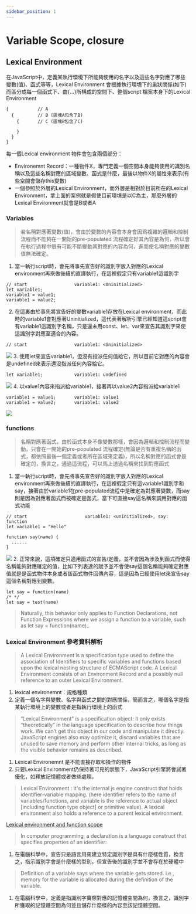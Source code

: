 ```yaml
---
sidebar_position: 1
---
```



# Variable Scope, closure



## Lexical Environment

在JavaScript中，定義某執行環境下所能夠使用的名字以及這些名字對應了哪些變數(值)、函式等等，Lexical Environment 會根據執行環境下的巢狀關係(如下)而區分成每一個函式下、由{...}所構成的空間下、整個script 檔案本身下的Lexical Environment

```
{           // A 
  {         // B (區塊A包含了B)
    {       // C (區塊B包含了C)

    }
  }
}
```

每一個Lexical environment 物件會包含兩個部分：
  - Environemnt Record：一種物件X，專門定義一個空間本身能夠使用的識別名稱以及這些名稱對應的區域變數、函式是什麼，最後以物件X的屬性來表示(有些空間會儲存this變數)
  - 一個參照於外層的Lexical Environment，而外層是相對於目前所在的Lexical Environment，拿上面的案例就是假使目前環境是以C為主，那麼外層的Lexical Environment就會是B或者A
  
###  Variables
> 若名稱對應著變數(值)，會由於變數的內容會本身會因爲複雜的邏輯和控制流程而不能夠在一開始的pre-populated 流程確定好其內容是為何，所以會在執行過程中很有可能不斷變動其對應的內容為何，進而使名稱對應的變數值無法確定。
1. 當一執行script時，會先將事先宣告好的識別字放入對應的Lexical environment再來做後續的直譯執行，在這裡假定只有variable1這識別字
```
// start                  variable1: <Uninitialized>
let variable1;
variable1 = value1;
variable1 = value2;
```
2. 在這裏由於事先將宣告好的變數variable1存放在Lexical environment，而此時的variable1會對應著Uninitialized，這代表著解析引擎已經知道這script會有variable1這識別字名稱，只是還未用const、let、var來宣告其識別字來使這識別字對應至適合的內容。

```
// start                  variable1: <Uninitialized>
```
![](https://res.cloudinary.com/dqfxgtyoi/image/upload/v1646572672/backend/lexical%20environment/lexical2var1_nyf40x.png)
3. 使用let來宣告variable1，但沒有指派任何值給它，所以目前它對應的內容會是undefined來表示還沒指派任何內容給它。
```
let variable1;            variable1: undefined
```
![](https://res.cloudinary.com/dqfxgtyoi/image/upload/v1646572672/backend/lexical%20environment/lexical2var2_ve6hgl.png)
4. 以value1內容來指派給variable1，接著再以value2內容指派給variable1
```
variable1 = value1;       variable1: value1
variable1 = value2;       variable1: value2
```
![](https://res.cloudinary.com/dqfxgtyoi/image/upload/v1646572672/backend/lexical%20environment/lexical2var3_pevvl3.png)
### functions
> 名稱對應著函式，由於函式本身不像變數那樣，會因為邏輯和控制流程而變動，只會在一開始的pre-populated 流程確定(無論是否有重複名稱的函式，都依照最後一個定義或者所在區域來定義)，所以名稱對應的函式會是確定的，換言之，通過這流程，可以馬上透過名稱來找到對應函式

1. 當一執行script時，會先將事先宣告好的識別字放入對應的Lexical environment再來做後續的直譯執行，在這裡假定只有這variable1識別字和say，接著由於variable1在pre-populated流程中是確定為對應著變數，而say則是因為對應著函式而被確定是函式，當下可直接say這名稱來調用對應的函式功能
```
// start                      variable1: <uninitialized>, say: function
let variable1 = "Hello"       

function say(name) {          
  ......
}
```
![](https://res.cloudinary.com/dqfxgtyoi/image/upload/v1646572672/backend/lexical%20environment/lexical2fun1_gjfsz8.png)
2. 正常來說，這項確定只適用函式的宣告/定義，並不會因為涉及到函式而使得名稱能夠對應確定的值，比如下列表達的賦予並不會使say這個名稱能夠確定對應值就是是函式物件本身或者該函式物件回傳內容，這是因為已經使用let來宣告say這個名稱對應到變數。
```
let say = function(name) 
/* */
let say = test(name)
```
> Naturally, this behavior only applies to Function Declarations, not Function Expressions where we assign a function to a variable, such as let say = function(name)..

### Lexical Environment 參考資料解析

> A Lexical Environment is a specification type used to define the association of Identifiers to specific variables and functions based upon the lexical nesting structure of ECMAScript code. A Lexical Environment consists of an Environment Record and a possibly null reference to an outer Lexical Environment.

1. lexical environemnt：規格種類
2. 定義一個名字與變數、名字與函式之間的對應關係，簡而言之，哪個名字是指某執行環境上的變數或者是指執行環境上的函式

> “Lexical Environment” is a specification object: it only exists “theoretically” in the language specification to describe how things work. We can’t get this object in our code and manipulate it directly. JavaScript engines also may optimize it, discard variables that are unused to save memory and perform other internal tricks, as long as the visible behavior remains as described.
1. Lexical Environemnt 是不能直接存取和操作的物件
2. 只要Lexical Environment仍保持著可見的狀態下，JavaScript引擎將會試著優化，如釋放記憶體或者做些處理。


> Lexical Environment : it's the internal js engine construct that holds identifier-variable mapping. (here identifier refers to the name of variables/functions, and variable is the reference to actual object [including function type object] or primitive value). A lexical environment also holds a reference to a parent lexical environment.

[Lexical environment and function scope](https://stackoverflow.com/questions/12599965/lexical-environment-and-function-scope)




> In computer programming, a declaration is a language construct that specifies properties of an identifier:
1. 在電腦科學中，宣告只是語言用來建立特定識別字是具有什麼樣性質，換言之，指示識別字會是什麼樣的型別，但宣告後的識別字並不會存在於硬體中


> Definition of a variable says where the variable gets stored. i.e., memory for the variable is allocated during the definition of the variable.
1. 在電腦科學中，定義是指識別字實際對應的記憶體空間為何，換言之，識別字所獲取的記憶體空間為何並且儲存什麼樣的內容至該記憶體空間。